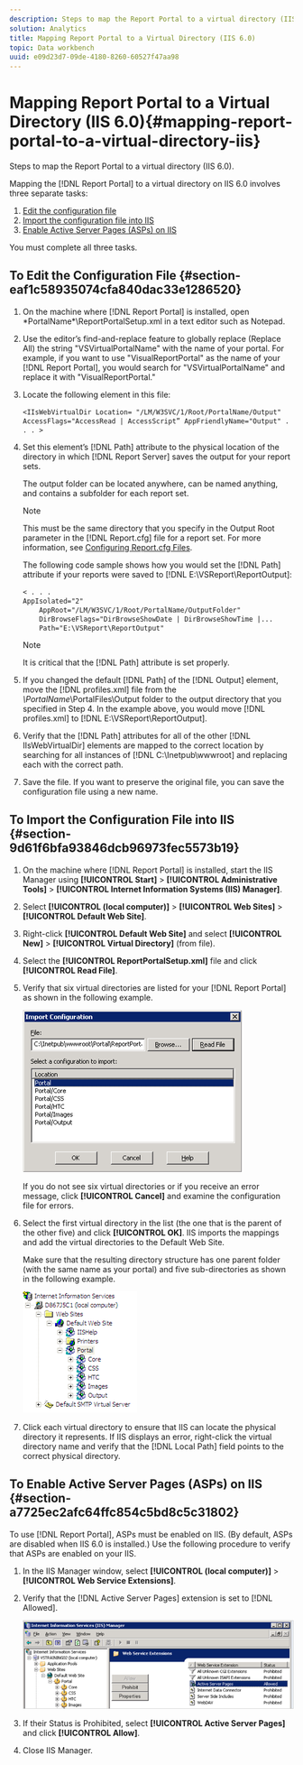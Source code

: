 ```yaml
---
description: Steps to map the Report Portal to a virtual directory (IIS 6.0).
solution: Analytics
title: Mapping Report Portal to a Virtual Directory (IIS 6.0)
topic: Data workbench
uuid: e09d23d7-09de-4180-8260-60527f47aa98
---
```


# Mapping Report Portal to a Virtual Directory (IIS 6.0){#mapping-report-portal-to-a-virtual-directory-iis}

Steps to map the Report Portal to a virtual directory (IIS 6.0).

 Mapping the [!DNL Report Portal] to a virtual directory on IIS 6.0 involves three separate tasks:

1. [Edit the configuration file](../../../../home/c-rpt-oview/c-install-rpt-port/c-virtual-dir/c-map-rpt-port-vdir-6.md#section-eaf1c58935074cfa840dac33e1286520) 
1. [Import the configuration file into IIS](../../../../home/c-rpt-oview/c-install-rpt-port/c-virtual-dir/c-map-rpt-port-vdir-6.md#section-9d61f6bfa93846dcb96973fec5573b19) 
1. [Enable Active Server Pages (ASPs) on IIS](../../../../home/c-rpt-oview/c-install-rpt-port/c-virtual-dir/c-map-rpt-port-vdir-6.md#section-a7725ec2afc64ffc854c5bd8c5c31802)

You must complete all three tasks.

## To Edit the Configuration File {#section-eaf1c58935074cfa840dac33e1286520}

1. On the machine where [!DNL Report Portal] is installed, open \*PortalName*\ReportPortalSetup.xml in a text editor such as Notepad. 

1. Use the editor’s find-and-replace feature to globally replace (Replace All) the string "VSVirtualPortalName" with the name of your portal. For example, if you want to use "VisualReportPortal" as the name of your [!DNL Report Portal], you would search for "VSVirtualPortalName" and replace it with "VisualReportPortal." 
1. Locate the following element in this file: 

   ```
   <IIsWebVirtualDir Location= "/LM/W3SVC/1/Root/PortalName/Output" AccessFlags="AccessRead | AccessScript” AppFriendlyName="Output" . . . >
   ```

1. Set this element’s [!DNL Path] attribute to the physical location of the directory in which [!DNL Report Server] saves the output for your report sets.

   The output folder can be located anywhere, can be named anything, and contains a subfolder for each report set.

   >[!NOTE]
   >
   >This must be the same directory that you specify in the Output Root parameter in the [!DNL Report.cfg] file for a report set. For more information, see [Configuring Report.cfg Files](../../../../home/c-rpt-oview/c-admin-rpt/c-config-rpt-files.md#concept-cf4b95344fcb4c8c877db91e5f1d345d).

   The following code sample shows how you would set the [!DNL Path] attribute if your reports were saved to [!DNL E:\VSReport\ReportOutput]:

   ```
   < . . . 
   AppIsolated="2" 
       AppRoot="/LM/W3SVC/1/Root/PortalName/OutputFolder" 
       DirBrowseFlags="DirBrowseShowDate | DirBrowseShowTime |...  
       Path="E:\VSReport\ReportOutput"
   ```

   >[!NOTE]
   >
   >It is critical that the [!DNL Path] attribute is set properly.

1. If you changed the default [!DNL Path] of the [!DNL Output] element, move the [!DNL profiles.xml] file from the *\PortalName*\PortalFiles\Output folder to the output directory that you specified in Step 4. In the example above, you would move [!DNL profiles.xml] to [!DNL E:\VSReport\ReportOutput]. 

1. Verify that the [!DNL Path] attributes for all of the other [!DNL IIsWebVirtualDir] elements are mapped to the correct location by searching for all instances of [!DNL C:\Inetpub\wwwroot] and replacing each with the correct path. 

1. Save the file. If you want to preserve the original file, you can save the configuration file using a new name.

## To Import the Configuration File into IIS {#section-9d61f6bfa93846dcb96973fec5573b19}

1. On the machine where [!DNL Report Portal] is installed, start the IIS Manager using **[!UICONTROL Start]** > **[!UICONTROL Administrative Tools]** > **[!UICONTROL Internet Information Systems (IIS) Manager]**. 

1. Select **[!UICONTROL (local computer)]** > **[!UICONTROL Web Sites]** > **[!UICONTROL Default Web Site]**. 

1. Right-click **[!UICONTROL Default Web Site]** and select **[!UICONTROL New]** > **[!UICONTROL Virtual Directory]** (from file). 

1. Select the **[!UICONTROL ReportPortalSetup.xml]** file and click **[!UICONTROL Read File]**. 

1. Verify that six virtual directories are listed for your [!DNL Report Portal] as shown in the following example.

   ![](assets/rptPort_dia_VirDirs.png)

   If you do not see six virtual directories or if you receive an error message, click **[!UICONTROL Cancel]** and examine the configuration file for errors. 

1. Select the first virtual directory in the list (the one that is the parent of the other five) and click **[!UICONTROL OK]**. IIS imports the mappings and add the virtual directories to the Default Web Site.

   Make sure that the resulting directory structure has one parent folder (with the same name as your portal) and five sub-directories as shown in the following example.

   ![](assets/rptPort_scrn_VirDirs_Installed.png)

1. Click each virtual directory to ensure that IIS can locate the physical directory it represents. If IIS displays an error, right-click the virtual directory name and verify that the [!DNL Local Path] field points to the correct physical directory.

## To Enable Active Server Pages (ASPs) on IIS {#section-a7725ec2afc64ffc854c5bd8c5c31802}

To use [!DNL Report Portal], ASPs must be enabled on IIS. (By default, ASPs are disabled when IIS 6.0 is installed.) Use the following procedure to verify that ASPs are enabled on your IIS.

1. In the IIS Manager window, select **[!UICONTROL (local computer)]** > **[!UICONTROL Web Service Extensions]**. 
1. Verify that the [!DNL Active Server Pages] extension is set to [!DNL Allowed].

   ![](assets/report_aspenable.png)

1. If their Status is Prohibited, select **[!UICONTROL Active Server Pages]** and click **[!UICONTROL Allow]**. 
1. Close IIS Manager.

